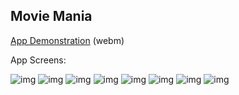 ## Movie Mania
[App Demonstration](http://webmshare.com/yQgw1) (webm)

App Screens:

![img](https://raw.githubusercontent.com/daaavid/TIY-Assignments/29--Movie-Mania/29--Movie-Mania/appscreens/img1.png)
![img](https://github.com/daaavid/TIY-Assignments/blob/29--Movie-Mania/29--Movie-Mania/appscreens/img2.png?raw=true)
![img](https://github.com/daaavid/TIY-Assignments/blob/29--Movie-Mania/29--Movie-Mania/appscreens/img3.png?raw=true)
![img](https://github.com/daaavid/TIY-Assignments/blob/29--Movie-Mania/29--Movie-Mania/appscreens/img4.png?raw=true)
![img](https://github.com/daaavid/TIY-Assignments/blob/29--Movie-Mania/29--Movie-Mania/appscreens/img5.png?raw=true)
![img](https://github.com/daaavid/TIY-Assignments/blob/29--Movie-Mania/29--Movie-Mania/appscreens/img6.png?raw=true)
![img](https://github.com/daaavid/TIY-Assignments/blob/29--Movie-Mania/29--Movie-Mania/appscreens/img7.png?raw=true)
![img](https://github.com/daaavid/TIY-Assignments/blob/29--Movie-Mania/29--Movie-Mania/appscreens/img8.png?raw=true)
